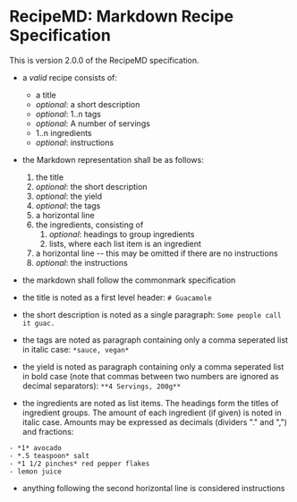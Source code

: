 # RecipeMD: Markdown Recipe Specification

This is version 2.0.0 of the RecipeMD specification.

- a *valid* recipe consists of:
	- a title
	- *optional*: a short description
	- *optional*: 1..n tags
	- *optional*: A number of servings
	- 1..n ingredients
	- *optional*: instructions

- the Markdown representation shall be as follows:
	1. the title
	2. *optional*: the short description
	3. *optional*: the yield
	4. *optional*: the tags
	5. a horizontal line
	6. the ingredients, consisting of
	    1. *optional*: headings to group ingredients
	    2. lists, where each list item is an ingredient
	7. a horizontal line -- this may be omitted if there are no instructions
	8. *optional*: the instructions

- the markdown shall follow the commonmark specification
- the title is noted as a first level header:
```# Guacamole```
- the short description is noted as a single paragraph:
```Some people call it guac.```
- the tags are noted as paragraph containing only a comma seperated
  list in italic case:
```*sauce, vegan*```
- the yield is noted as paragraph containing only a comma seperated
  list in bold case (note that commas between two numbers are ignored
  as decimal separators):
```**4 Servings, 200g**```
- the ingredients are noted as list items. The headings form the titles of ingredient groups. The amount of each ingredient (if given) is noted in italic case. Amounts may be expressed as decimals (dividers "." and ",") and fractions:
```
- *1* avocado
- *.5 teaspoon* salt
- *1 1/2 pinches* red pepper flakes
- lemon juice
```
- anything following the second horizontal line is considered instructions
